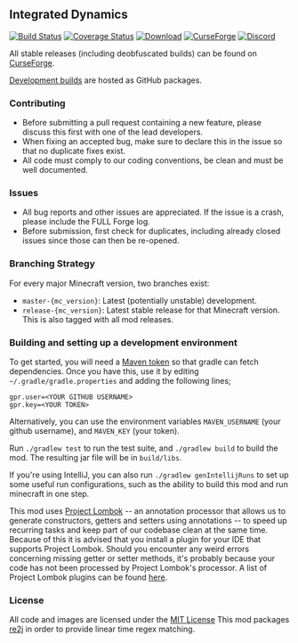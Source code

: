 ## Integrated Dynamics

[![Build Status](https://github.com/CyclopsMC/IntegratedDynamics/workflows/CI/badge.svg)](https://github.com/CyclopsMC/IntegratedDynamics/actions?query=workflow%3ACI)
[![Coverage Status](https://coveralls.io/repos/github/CyclopsMC/IntegratedDynamics/badge.svg)](https://coveralls.io/github/CyclopsMC/IntegratedDynamics)
[![Download](https://img.shields.io/static/v1?label=Maven&message=GitHub%20Packages&color=blue)](https://github.com/CyclopsMC/packages/packages/769739)
[![CurseForge](http://cf.way2muchnoise.eu/full_236307_downloads.svg)](https://minecraft.curseforge.com/projects/integrated-dynamics)
[![Discord](https://img.shields.io/discord/386052815128100865.svg?colorB=7289DA&logo=data:image/png;base64,iVBORw0KGgoAAAANSUhEUgAAAHYAAABWAgMAAABnZYq0AAAACVBMVEUAAB38%2FPz%2F%2F%2F%2Bm8P%2F9AAAAAXRSTlMAQObYZgAAAAFiS0dEAIgFHUgAAAAJcEhZcwAACxMAAAsTAQCanBgAAAAHdElNRQfhBxwQJhxy2iqrAAABoElEQVRIx7WWzdGEIAyGgcMeKMESrMJ6rILZCiiBg4eYKr%2Fd1ZAfgXFm98sJfAyGNwno3G9sLucgYGpQ4OGVRxQTREMDZjF7ILSWjoiHo1n%2BE03Aw8p7CNY5IhkYd%2F%2F6MtO3f8BNhR1QWnarCH4tr6myl0cWgUVNcfMcXACP1hKrGMt8wcAyxide7Ymcgqale7hN6846uJCkQxw6GG7h2MH4Czz3cLqD1zHu0VOXMfZjHLoYvsdd0Q7ZvsOkafJ1P4QXxrWFd14wMc60h8JKCbyQvImzlFjyGoZTKzohwWR2UzSONHhYXBQOaKKsySsahwGGDnb%2FiYPJw22sCqzirSULYy1qtHhXGbtgrM0oagBV4XiTJok3GoLoDNH8ooTmBm7ZMsbpFzi2bgPGoXWXME6XT%2BRJ4GLddxJ4PpQy7tmfoU2HPN6cKg%2BledKHBKlF8oNSt5w5g5o8eXhu1IOlpl5kGerDxIVT%2BztzKepulD8utXqpChamkzzuo7xYGk%2FkpSYuviLXun5bzdRf0Krejzqyz7Z3p0I1v2d6HmA07dofmS48njAiuMgAAAAASUVORK5CYII%3D)](https://discord.gg/9yDxubB)

All stable releases (including deobfuscated builds) can be found on [CurseForge](http://minecraft.curseforge.com/projects/integrated-dynamics/files).

[Development builds](https://github.com/CyclopsMC/packages/packages/) are hosted as GitHub packages.

### Contributing
* Before submitting a pull request containing a new feature, please discuss this first with one of the lead developers.
* When fixing an accepted bug, make sure to declare this in the issue so that no duplicate fixes exist.
* All code must comply to our coding conventions, be clean and must be well documented.

### Issues
* All bug reports and other issues are appreciated. If the issue is a crash, please include the FULL Forge log.
* Before submission, first check for duplicates, including already closed issues since those can then be re-opened.

### Branching Strategy

For every major Minecraft version, two branches exist:

* `master-{mc_version}`: Latest (potentially unstable) development.
* `release-{mc_version}`: Latest stable release for that Minecraft version. This is also tagged with all mod releases.

### Building and setting up a development environment

To get started, you will need a [Maven token](https://github.com/settings/tokens/new?scopes=read:packages&description=GPR%20for%20Gradle) so that gradle can fetch dependencies.
Once you have this, use it by editing `~/.gradle/gradle.properties` and adding the following lines;
```
gpr.user=<YOUR GITHUB USERNAME>
gpr.key=<YOUR TOKEN>
```
Alternatively, you can use the environment variables `MAVEN_USERNAME` (your github username), and `MAVEN_KEY` (your token).

Run `./gradlew test` to run the test suite, and `./gradlew build` to build the mod. The resulting jar file will be in `build/libs`.

If you're using IntelliJ, you can also run `./gradlew genIntellijRuns` to set up some useful run configurations, such as the ability to build this mod and run minecraft in one step.

This mod uses [Project Lombok](http://projectlombok.org/) -- an annotation processor that allows us to generate constructors, getters and setters using annotations -- to speed up recurring tasks and keep part of our codebase clean at the same time. Because of this it is advised that you install a plugin for your IDE that supports Project Lombok. Should you encounter any weird errors concerning missing getter or setter methods, it's probably because your code has not been processed by Project Lombok's processor. A list of Project Lombok plugins can be found [here](http://projectlombok.org/download.html).

### License
All code and images are licensed under the [MIT License](https://github.com/CyclopsMC/IntegratedDynamics/blob/master-1.8/LICENSE.txt)
This mod packages [re2j](https://github.com/google/re2j/) in order to provide linear time regex matching.
